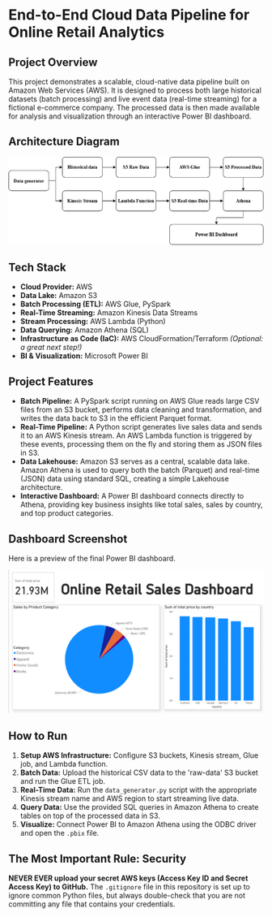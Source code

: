 # End-to-End Cloud Data Pipeline for Online Retail Analytics

## Project Overview
This project demonstrates a scalable, cloud-native data pipeline built on Amazon Web Services (AWS). It is designed to process both large historical datasets (batch processing) and live event data (real-time streaming) for a fictional e-commerce company. The processed data is then made available for analysis and visualization through an interactive Power BI dashboard.

## Architecture Diagram

![Architecture Diagram](screenshots/architecture.png)

## Tech Stack
- **Cloud Provider:** AWS
- **Data Lake:** Amazon S3
- **Batch Processing (ETL):** AWS Glue, PySpark
- **Real-Time Streaming:** Amazon Kinesis Data Streams
- **Stream Processing:** AWS Lambda (Python)
- **Data Querying:** Amazon Athena (SQL)
- **Infrastructure as Code (IaC):** AWS CloudFormation/Terraform *(Optional: a great next step!)*
- **BI & Visualization:** Microsoft Power BI

## Project Features
- **Batch Pipeline:** A PySpark script running on AWS Glue reads large CSV files from an S3 bucket, performs data cleaning and transformation, and writes the data back to S3 in the efficient Parquet format.
- **Real-Time Pipeline:** A Python script generates live sales data and sends it to an AWS Kinesis stream. An AWS Lambda function is triggered by these events, processing them on the fly and storing them as JSON files in S3.
- **Data Lakehouse:** Amazon S3 serves as a central, scalable data lake. Amazon Athena is used to query both the batch (Parquet) and real-time (JSON) data using standard SQL, creating a simple Lakehouse architecture.
- **Interactive Dashboard:** A Power BI dashboard connects directly to Athena, providing key business insights like total sales, sales by country, and top product categories.

## Dashboard Screenshot
Here is a preview of the final Power BI dashboard.

![Sales Dashboard](screenshots/dashboard.png)

## How to Run
1. **Setup AWS Infrastructure:** Configure S3 buckets, Kinesis stream, Glue job, and Lambda function.
2. **Batch Data:** Upload the historical CSV data to the 'raw-data' S3 bucket and run the Glue ETL job.
3. **Real-Time Data:** Run the `data_generator.py` script with the appropriate Kinesis stream name and AWS region to start streaming live data.
4. **Query Data:** Use the provided SQL queries in Amazon Athena to create tables on top of the processed data in S3.
5. **Visualize:** Connect Power BI to Amazon Athena using the ODBC driver and open the `.pbix` file.

## The Most Important Rule: Security
**NEVER EVER upload your secret AWS keys (Access Key ID and Secret Access Key) to GitHub.** The `.gitignore` file in this repository is set up to ignore common Python files, but always double-check that you are not committing any file that contains your credentials.
